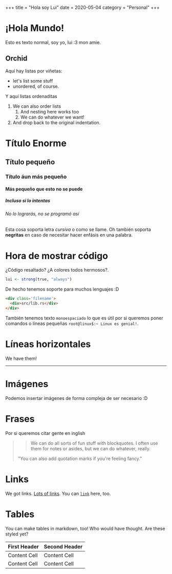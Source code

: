 +++
title = "Hola soy Lui"
date = 2020-05-04
category = "Personal"
+++

# ¡Hola Mundo!

Esto es texto normal, soy yo, lui :3 mon amie.

## Orchid

Aquí hay listas por viñetas:

- let's list some stuff
- unordered, of course.

Y aquí listas ordenaditas

1. We can also order lists
	1. And nesting here works too
	2. We can do whatever we want!
2. And drop back to the original indentation.

# Título Enorme

## Título pequeño

### Título áun más pequeño

#### Más pequeño que esto no se puede

##### Incluso si lo intentas

###### No lo lograrás, no se programó así

Esta cosa soporta letra *cursiva* o como se llame.  Oh también soporta **negritas** en caso de necesitar hacer enfásis en una palabra.

# Hora de mostrar código

¿Código resaltado? ¿A colores todos hermosos?.

```r
lui <- strong(true, "always")
```

De hecho tenemos soporte para muchos lenguajes :D

```html
<div class='filename'>
  <div>src/lib.rs</div>
</div>
```

También tenemos texto `monoespaciado` lo que es útil por si queremos poner comandos o líneas pequeñas `root@linux$:~ Linux es genial!`.

# Líneas horizontales

We have them!

---

# Imágenes

Podemos insertar imágenes de forma compleja de ser necesario :D


# Frases

Por si queremos citar gente en inglish

>> We can do all sorts of fun stuff with blockquotes.
>> I often use them for notes or asides, but we can do whatever, really.
>
> "You can also add quotation marks if you're feeling fancy."

# Links

We got links.  [Lots of links](localhost).
You can [`link`](localhost) here, too.

# Tables
You can make tables in markdown, too!  Who would have thought.  Are these styled yet?

First Header  | Second Header
------------- | -------------
Content Cell  | Content Cell
Content Cell  | Content Cell
